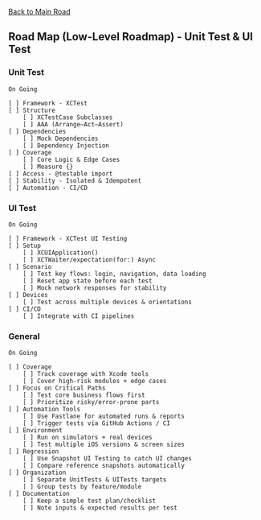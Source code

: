 [Back to Main Road](https://github.com/pratama6624/PratamaSwiftStudyJourney/tree/main)

## Road Map (Low-Level Roadmap) - Unit Test & UI Test

### Unit Test
    On Going

    [ ] Framework - XCTest
    [ ] Structure
        [ ] XCTestCase Subclasses
        [ ] AAA (Arrange–Act–Assert)
    [ ] Dependencies
        [ ] Mock Dependencies
        [ ] Dependency Injection
    [ ] Coverage
        [ ] Core Logic & Edge Cases
        [ ] Measure {}
    [ ] Access - @testable import
    [ ] Stability - Isolated & Idempotent
    [ ] Automation - CI/CD

### UI Test
    On Going

    [ ] Framework - XCTest UI Testing
    [ ] Setup
        [ ] XCUIApplication()
        [ ] XCTWaiter/expectation(for:) Async
    [ ] Scenario
        [ ] Test key flows: login, navigation, data loading
        [ ] Reset app state before each test
        [ ] Mock network responses for stability
    [ ] Devices
        [ ] Test across multiple devices & orientations
    [ ] CI/CD
        [ ] Integrate with CI pipelines
    
### General
    On Going

    [ ] Coverage
        [ ] Track coverage with Xcode tools
        [ ] Cover high-risk modules + edge cases
    [ ] Focus on Critical Paths
        [ ] Test core business flows first
        [ ] Prioritize risky/error-prone parts
    [ ] Automation Tools
        [ ] Use Fastlane for automated runs & reports
        [ ] Trigger tests via GitHub Actions / CI
    [ ] Environment
        [ ] Run on simulators + real devices
        [ ] Test multiple iOS versions & screen sizes
    [ ] Regression
        [ ] Use Snapshot UI Testing to catch UI changes
        [ ] Compare reference snapshots automatically
    [ ] Organization
        [ ] Separate UnitTests & UITests targets
        [ ] Group tests by feature/module
    [ ] Documentation
        [ ] Keep a simple test plan/checklist
        [ ] Note inputs & expected results per test

    